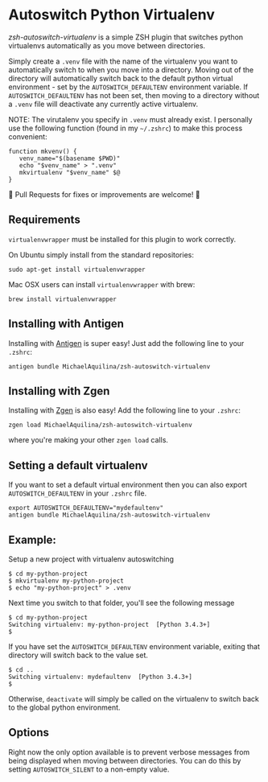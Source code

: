Autoswitch Python Virtualenv
============================

*zsh-autoswitch-virtualenv* is a simple ZSH plugin that switches python virtualenvs automatically as you move between directories.

Simply create a `.venv` file with the name of the virtualenv you want to automatically switch to
when you move into a directory. Moving out of the directory will automatically switch back to the
default python virtual environment - set by the `AUTOSWITCH_DEFAULTENV` environment variable. If
`AUTOSWITCH_DEFAULTENV` has not been set, then moving to a directory without a `.venv` file will
deactivate any currently active virtualenv.

NOTE: The virutalenv you specify in `.venv` must already exist. I personally use the following function (found in my `~/.zshrc`) to make this process convenient:
```
function mkvenv() {
   venv_name="$(basename $PWD)"
   echo "$venv_name" > ".venv"
   mkvirtualenv "$venv_name" $@
}
```

:tada: Pull Requests for fixes or improvements are welcome! :tada:

Requirements
------------

`virtualenvwrapper` must be installed for this plugin to work correctly.

On Ubuntu simply install from the standard repositories:

`sudo apt-get install virtualenvwrapper`

Mac OSX users can install `virtualenvwrapper` with brew:

`brew install virtualenvwrapper`

Installing with Antigen
-----------------------

Installing with [Antigen](https://github.com/zsh-users/antigen) is super easy! Just add the following line to your `.zshrc`:

```
antigen bundle MichaelAquilina/zsh-autoswitch-virtualenv
```

Installing with Zgen
--------------------

Installing with [Zgen](https://github.com/tarjoilija/zgen) is also easy! Add the following line to your `.zshrc`:

```zgen load MichaelAquilina/zsh-autoswitch-virtualenv```

where you're making your other `zgen load` calls.

Setting a default virtualenv
----------------------------

If you want to set a default virtual environment then you can also export `AUTOSWITCH_DEFAULTENV` in
your `.zshrc` file.

```
export AUTOSWITCH_DEFAULTENV="mydefaultenv"
antigen bundle MichaelAquilina/zsh-autoswitch-virtualenv
```

Example:
--------

Setup a new project with virtualenv autoswitching
```
$ cd my-python-project
$ mkvirtualenv my-python-project
$ echo "my-python-project" > .venv
```

Next time you switch to that folder, you'll see the following message
```
$ cd my-python-project
Switching virtualenv: my-python-project  [Python 3.4.3+]
$
```

If you have set the `AUTOSWITCH_DEFAULTENV` environment variable, exiting that directory will switch
back to the value set.
```
$ cd ..
Switching virtualenv: mydefaultenv  [Python 3.4.3+]
$
```

Otherwise, `deactivate` will simply be called on the virtualenv to switch back to the global
python environment.

Options
-------

Right now the only option available is to prevent verbose messages from being displayed when moving
between directories. You can do this by setting `AUTOSWITCH_SILENT` to a non-empty value.
